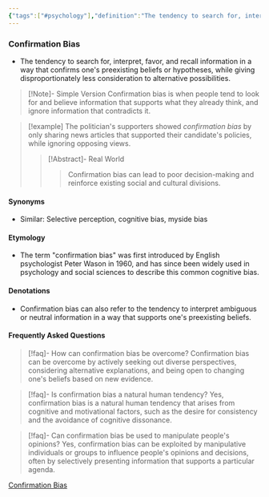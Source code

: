 ```yaml
---
{"tags":["#psychology"],"definition":"The tendency to search for, interpret, favor, and recall information in a way that confirms one's preexisting beliefs or hypotheses, while giving disproportionately less consideration to alternative possibilities.","publish":true,"PassFrontmatter":true}
---
```


### Confirmation Bias

- The tendency to search for, interpret, favor, and recall information in a way that confirms one's preexisting beliefs or hypotheses, while giving disproportionately less consideration to alternative possibilities.

> [!Note]- Simple Version
> Confirmation bias is when people tend to look for and believe information that supports what they already think, and ignore information that contradicts it.

> [!example]
> The politician's supporters showed *confirmation bias* by only sharing news articles that supported their candidate's policies, while ignoring opposing views.
> > [!Abstract]- Real World
> > > Confirmation bias can lead to poor decision-making and reinforce existing social and cultural divisions.

#### **Synonyms**
- Similar: Selective perception, cognitive bias, myside bias

#### **Etymology**
- The term "confirmation bias" was first introduced by English psychologist Peter Wason in 1960, and has since been widely used in psychology and social sciences to describe this common cognitive bias.

#### **Denotations**
- Confirmation bias can also refer to the tendency to interpret ambiguous or neutral information in a way that supports one's preexisting beliefs.

#### Frequently Asked Questions

> [!faq]- How can confirmation bias be overcome?
> Confirmation bias can be overcome by actively seeking out diverse perspectives, considering alternative explanations, and being open to changing one's beliefs based on new evidence.

> [!faq]- Is confirmation bias a natural human tendency?
> Yes, confirmation bias is a natural human tendency that arises from cognitive and motivational factors, such as the desire for consistency and the avoidance of cognitive dissonance.

> [!faq]- Can confirmation bias be used to manipulate people's opinions?
> Yes, confirmation bias can be exploited by manipulative individuals or groups to influence people's opinions and decisions, often by selectively presenting information that supports a particular agenda.

[Confirmation Bias](https://en.wikipedia.org/wiki/Confirmation_bias)